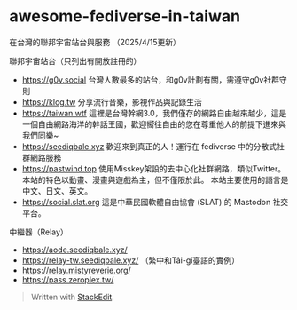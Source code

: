 # awesome-fediverse-in-taiwan
在台灣的聯邦宇宙站台與服務 （2025/4/15更新）

聯邦宇宙站台（只列出有開放註冊的）

 - https://g0v.social 台灣人數最多的站台，和g0v計劃有關，需遵守g0v社群守則
 - https://klog.tw 分享流行音樂，影視作品與記錄生活
 - https://taiwan.wtf 這裡是台灣幹網3.0，我們僅存的網路自由越來越少，這是一個自由網路海洋的幹話王國，歡迎嚮往自由的您在尊重他人的前提下進來與我們同樂~
 - https://seediqbale.xyz 歡迎來到真正的人！運行在 fediverse 中的分散式社群網路服務
 - https://pastwind.top 使用Misskey架設的去中心化社群網路，類似Twitter。本站的特色以動畫、漫畫與遊戲為主，但不僅限於此。 本站主要使用的語言是中文、日文、英文。
 - https://social.slat.org 這是中華民國軟體自由協會 (SLAT) 的 Mastodon 社交平台。

中繼器（Relay）

 - https://aode.seediqbale.xyz/
 - https://relay-tw.seediqbale.xyz/ （繁中和Tâi-gí臺語的實例）
 - https://relay.mistyreverie.org/
 - https://pass.zeroplex.tw/

> Written with [StackEdit](https://stackedit.io/).
